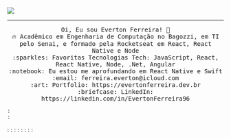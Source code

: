 <img src="ahttps://raw.githubusercontent.com/saadpasta/saadpasta/master/Banner%20%20(1).png"/>
 <hr></hr>
<p align="center">
  <samp>
    Oi, Eu sou Everton Ferreira! 👋 <br>
    🔥 Acadêmico em Engenharia de Computação no Bagozzi, em TI pelo Senai, e formado pela Rocketseat em React, React Native e Node <br>
    :sparkles: Favoritas Tecnologias Tech: JavaScript, React, React Native, Node, .Net, Angular <br>
    :notebook: Eu estou me aprofundando em React Native e Swift <br>
    :email:	ferreira.everton@icloud.com <br>
    :art: Portfolio: https://evertonferreira.dev.br <br>
    :briefcase: LinkedIn: https://linkedin.com/in/EvertonFerreira96 <br>









    :
    :
    
:
    :
    :
    :
    :
    :
    :
    :
    
  </samp>
</p>
